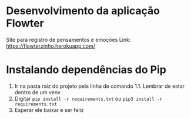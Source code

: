 # Desenvolvimento da aplicação Flowter

Site para registro de pensamentos e emoções
Link: https://flowterzinho.herokuapp.com/

# Instalando dependências do Pip

1. Ir na pasta raiz do projeto pela linha de comando
   1.1. Lembrar de estar dentro de um venv
2. Digitar `pip install -r requirements.txt` ou `pip3 install -r requirements.txt`
3. Esperar ele baixar e ser feliz
